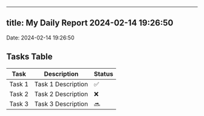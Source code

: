 
---
title: My Daily Report 2024-02-14 19:26:50
---

Date: 2024-02-14 19:26:50

## Tasks Table

| Task | Description | Status |
|------|-------------|--------|
| Task 1 | Task 1 Description | ✅ |
| Task 2 | Task 2 Description | ❌ |
| Task 3 | Task 3 Description | 🔜 |
